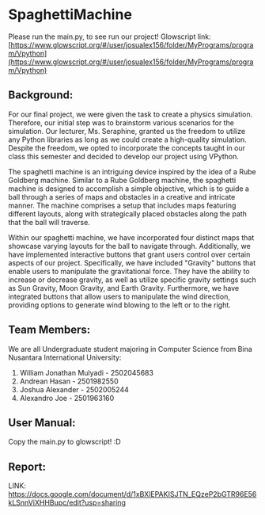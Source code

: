 # SpaghettiMachine
Please run the main.py, to see run our project!
Glowscript link: [https://www.glowscript.org/#/user/josualex156/folder/MyPrograms/program/Vpython](https://www.glowscript.org/#/user/josualex156/folder/MyPrograms/program/Vpython)
## Background:
  For our final project, we were given the task to create a physics simulation. Therefore, our initial step was to brainstorm various scenarios for the simulation. Our lecturer, Ms. Seraphine, granted us the freedom to utilize any Python libraries as long as we could create a high-quality simulation. Despite the freedom, we opted to incorporate the concepts taught in our class this semester and decided to develop our project using VPython. 

  The spaghetti machine is an intriguing device inspired by the idea of a Rube Goldberg machine. Similar to a Rube Goldberg machine, the spaghetti machine is designed to accomplish a simple objective, which is to guide a ball through a series of maps and obstacles in a creative and intricate manner. The machine comprises a setup that includes maps featuring different layouts, along with strategically placed obstacles along the path that the ball will traverse.

  Within our spaghetti machine, we have incorporated four distinct maps that showcase varying layouts for the ball to navigate through. Additionally, we have implemented interactive buttons that grant users control over certain aspects of our project. Specifically, we have included "Gravity" buttons that enable users to manipulate the gravitational force. They have the ability to increase or decrease gravity, as well as utilize specific gravity settings such as Sun Gravity, Moon Gravity, and Earth Gravity. Furthermore, we have integrated buttons that allow users to manipulate the wind direction, providing options to generate wind blowing to the left or to the right.
## Team Members:
We are all Undergraduate student majoring in Computer Science from Bina Nusantara International University:

1. William Jonathan Mulyadi - 2502045683
2. Andrean Hasan - 2501982550
3. Joshua Alexander -	2502005244
4. Alexandro Joe	- 2501963160

## User Manual:
Copy the main.py to glowscript! :D

## Report:
LINK: https://docs.google.com/document/d/1xBXlEPAKISJTN_EQzeP2bGTR96E56kLSnnViXHHBupc/edit?usp=sharing


